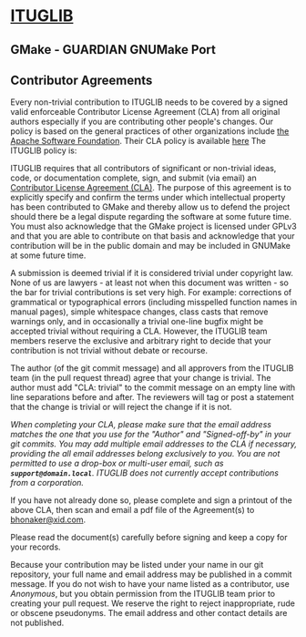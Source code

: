 # [ITUGLIB](/)

## GMake - GUARDIAN GNUMake Port

## Contributor Agreements

Every non-trivial contribution to ITUGLIB needs to be
covered by a signed valid enforceable
Contributor License Agreement (CLA) from all original authors
especially if you are contributing other people's changes.
Our policy is based on the general practices of other organizations
include [the Apache Software Foundation](https://www.apache.org).
Their CLA policy is available [here](https://www.apache.org/licenses/#clas)
The ITUGLIB policy is:

ITUGLIB requires that all contributors of significant or non-trivial ideas, code, or
documentation complete, sign, and submit (via email) an
[Contributor License Agreement (CLA)](ituglib_cla.pdf).
The purpose of this agreement is to explicitly specify and confirm
the terms under which intellectual property has been contributed
to GMake and thereby allow us to defend the project should
there be a legal dispute regarding the software at some future
time. You must also acknowledge that the GMake project is licensed under
GPLv3 and that you are able to contribute on that basis and acknowledge
that your contribution will be in the public domain and may be included
in GNUMake at some future time.

A submission is deemed trivial if it is considered trivial under copyright
law. None of us are lawyers - at least not when this document was written - 
so the bar for trivial
contributions is set very high. For example: corrections of grammatical or
typographical errors (including misspelled function names in manual
pages), simple whitespace changes, class casts that remove warnings only,
and in occasionally a trivial one-line bugfix might be accepted trivial
without requiring a CLA. However, the ITUGLIB team members reserve the
exclusive and arbitrary right to decide that your contribution is not
trivial without debate or recourse.

The author (of the git commit message) and all approvers from the ITUGLIB
team (in the pull request thread) agree that your change is trivial. The
author must add "CLA: trivial" to the commit message on an empty line with
line separations before and after. The reviewers will tag or post a statement
that the change is trivial or will reject the change if it is not.

_When completing your CLA, please make sure that the email
address matches the one that you use for the "Author" and "Signed-off-by"
in your git commits. You may add multiple email addresses to the CLA if
necessary, providing the all email addresses belong exclusively to you.
You are not permitted to use a drop-box or multi-user email, such as
**`support@domain.local`**. ITUGLIB does not currently accept
contributions from a corporation._

If you have not already done so, please complete and sign a printout of the above
CLA, then scan and email a pdf file of the Agreement(s) to
[bhonaker@xid.com](mailto:bhonaker@xid.com).

Please read the document(s) carefully before signing and keep a copy for your records.

Because your contribution may be listed under your name in our git
repository, your full name and email address may be published in a commit
message. If you do not wish to have your name listed as a contributor,
use _Anonymous_, but you obtain permission from the ITUGLIB team
prior to creating your pull request.
We reserve the right to reject inappropriate, rude or obscene pseudonyms.
The email address and other contact details are not published.

